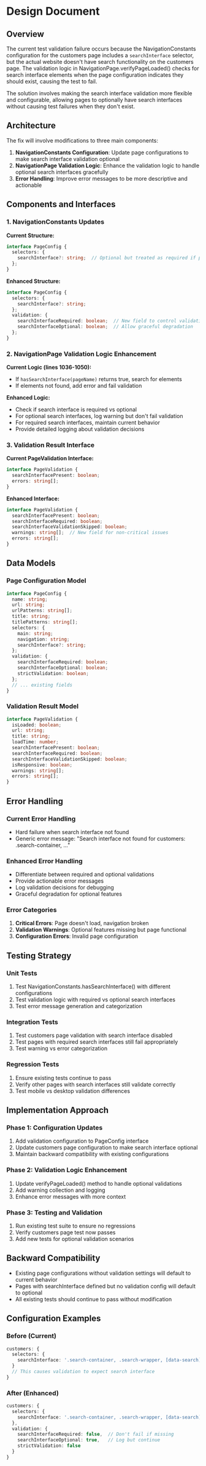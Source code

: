 # Design Document

## Overview

The current test validation failure occurs because the NavigationConstants configuration for the customers page includes a `searchInterface` selector, but the actual website doesn't have search functionality on the customers page. The validation logic in NavigationPage.verifyPageLoaded() checks for search interface elements when the page configuration indicates they should exist, causing the test to fail.

The solution involves making the search interface validation more flexible and configurable, allowing pages to optionally have search interfaces without causing test failures when they don't exist.

## Architecture

The fix will involve modifications to three main components:

1. **NavigationConstants Configuration**: Update page configurations to make search interface validation optional
2. **NavigationPage Validation Logic**: Enhance the validation logic to handle optional search interfaces gracefully
3. **Error Handling**: Improve error messages to be more descriptive and actionable

## Components and Interfaces

### 1. NavigationConstants Updates

**Current Structure:**
```typescript
interface PageConfig {
  selectors: {
    searchInterface?: string;  // Optional but treated as required if present
  };
}
```

**Enhanced Structure:**
```typescript
interface PageConfig {
  selectors: {
    searchInterface?: string;
  };
  validation: {
    searchInterfaceRequired: boolean;  // New field to control validation
    searchInterfaceOptional: boolean;  // Allow graceful degradation
  };
}
```

### 2. NavigationPage Validation Logic Enhancement

**Current Logic (lines 1036-1050):**
- If `hasSearchInterface(pageName)` returns true, search for elements
- If elements not found, add error and fail validation

**Enhanced Logic:**
- Check if search interface is required vs optional
- For optional search interfaces, log warning but don't fail validation
- For required search interfaces, maintain current behavior
- Provide detailed logging about validation decisions

### 3. Validation Result Interface

**Current PageValidation Interface:**
```typescript
interface PageValidation {
  searchInterfacePresent: boolean;
  errors: string[];
}
```

**Enhanced Interface:**
```typescript
interface PageValidation {
  searchInterfacePresent: boolean;
  searchInterfaceRequired: boolean;
  searchInterfaceValidationSkipped: boolean;
  warnings: string[];  // New field for non-critical issues
  errors: string[];
}
```

## Data Models

### Page Configuration Model
```typescript
interface PageConfig {
  name: string;
  url: string;
  urlPatterns: string[];
  title: string;
  titlePatterns: string[];
  selectors: {
    main: string;
    navigation: string;
    searchInterface?: string;
  };
  validation: {
    searchInterfaceRequired: boolean;
    searchInterfaceOptional: boolean;
    strictValidation: boolean;
  };
  // ... existing fields
}
```

### Validation Result Model
```typescript
interface PageValidation {
  isLoaded: boolean;
  url: string;
  title: string;
  loadTime: number;
  searchInterfacePresent: boolean;
  searchInterfaceRequired: boolean;
  searchInterfaceValidationSkipped: boolean;
  isResponsive: boolean;
  warnings: string[];
  errors: string[];
}
```

## Error Handling

### Current Error Handling
- Hard failure when search interface not found
- Generic error message: "Search interface not found for customers: .search-container, ..."

### Enhanced Error Handling
- Differentiate between required and optional validations
- Provide actionable error messages
- Log validation decisions for debugging
- Graceful degradation for optional features

### Error Categories
1. **Critical Errors**: Page doesn't load, navigation broken
2. **Validation Warnings**: Optional features missing but page functional
3. **Configuration Errors**: Invalid page configuration

## Testing Strategy

### Unit Tests
1. Test NavigationConstants.hasSearchInterface() with different configurations
2. Test validation logic with required vs optional search interfaces
3. Test error message generation and categorization

### Integration Tests
1. Test customers page validation with search interface disabled
2. Test pages with required search interfaces still fail appropriately
3. Test warning vs error categorization

### Regression Tests
1. Ensure existing tests continue to pass
2. Verify other pages with search interfaces still validate correctly
3. Test mobile vs desktop validation differences

## Implementation Approach

### Phase 1: Configuration Updates
1. Add validation configuration to PageConfig interface
2. Update customers page configuration to make search interface optional
3. Maintain backward compatibility with existing configurations

### Phase 2: Validation Logic Enhancement
1. Update verifyPageLoaded() method to handle optional validations
2. Add warning collection and logging
3. Enhance error messages with more context

### Phase 3: Testing and Validation
1. Run existing test suite to ensure no regressions
2. Verify customers page test now passes
3. Add new tests for optional validation scenarios

## Backward Compatibility

- Existing page configurations without validation settings will default to current behavior
- Pages with searchInterface defined but no validation config will default to optional
- All existing tests should continue to pass without modification

## Configuration Examples

### Before (Current)
```typescript
customers: {
  selectors: {
    searchInterface: '.search-container, .search-wrapper, [data-search]'
  }
  // This causes validation to expect search interface
}
```

### After (Enhanced)
```typescript
customers: {
  selectors: {
    searchInterface: '.search-container, .search-wrapper, [data-search]'
  },
  validation: {
    searchInterfaceRequired: false,  // Don't fail if missing
    searchInterfaceOptional: true,   // Log but continue
    strictValidation: false
  }
}
```
